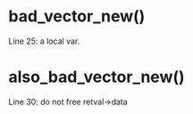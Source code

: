 # bad_vector_new()

Line 25: a local var. 

# also_bad_vector_new()

Line 30: do not free retval->data